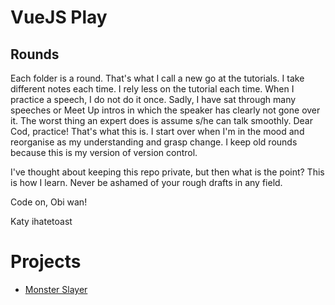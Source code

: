 # VueJS Play

## Rounds
Each folder is a round. That's what I call a new go at the tutorials. I take different notes each time. I rely less on the tutorial each time. 
When I practice a speech, I do not do it once. Sadly, I have sat through many speeches or Meet Up intros in which the speaker has clearly not gone over it. The worst thing an expert does is assume s/he can talk smoothly. Dear Cod, practice! That's what this is. I start over when I'm in the mood and reorganise as my understanding and grasp change. 
I keep old rounds because this is my version of version control.

I've thought about keeping this repo private, but then what is the point? This is how I learn. Never be ashamed of your rough drafts in any field.

Code on, Obi wan!

Katy
ihatetoast

# Projects
* [Monster Slayer](http://ihatetoast-vuejs-monster-slayer.surge.sh/) 